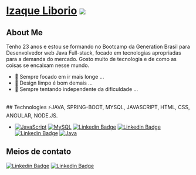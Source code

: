 # <a href="https://www.linkedin.com/in/izaque-liborio-388b99154/">Izaque Liborio</a> <img src="https://github.githubassets.com/images/mona-whisper.gif">

## About Me
Tenho 23 anos e estou se formando no Bootcamp da Generation Brasil para Desenvolvedor web Java Full-stack, focado em tecnologias apropriadas para a demanda do mercado.
Gosto muito de tecnologia e de como as coisas se encaixam nesse mundo.
- 🔭 Sempre focado em ir mais longe ...
- 🌱 Design limpo é bom demais ...
- 💬 Sempre tentando independente da dificuldade ...

<br>
## Technologies
  ⚡JAVA, SPRING-BOOT, MYSQL, JAVASCRIPT, HTML, CSS, ANGULAR, NODE.JS.
  
 - [![JavaScript](https://img.shields.io/badge/-JavaScript-eee?style=flat-square&logo=javascript&logoColor=DD9C25)](#)
  [![MySQL](http://img.shields.io/badge/-MySQL-eee?style=flat-square&logo=mysql&logoColor=4479A1)](#)
  [![Linkedin Badge](https://img.shields.io/badge/-HTML-orange?style=flat-square&logo=HTML5&logoColor=white&link=#)](#)
  [![Linkedin Badge](https://img.shields.io/badge/-CSS-blue?style=flat-square&logo=Css3&logoColor=white&link=#)](#)
  [![Linkedin Badge](https://img.shields.io/badge/-Angular-red?style=flat-square&logo=AngularJs&logoColor=white&link=#)](#)
  [![Java](https://img.shields.io/badge/-Java-red?style=flat-square&logo=Java&logoColor=white&link=#)](#)  
 ## Meios de contato
 [![Linkedin Badge](https://img.shields.io/badge/-IzaqueLiborio-blue?style=flat-square&logo=Linkedin&logoColor=white&link=https://www.linkedin.com/in/izaque-liborio-388b99154//)](https://www.linkedin.com/in/izaque-liborio-388b99154/)
[![Linkedin Badge](https://img.shields.io/badge/-IzaqueLib-red?style=flat-square&logo=Instagram&logoColor=white&link=https://www.instagram.com/izaquelib/)](https://www.instagram.com/izaquelib/)










